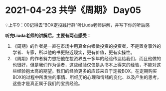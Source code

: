 # 2021-04-23 共学《周期》 Day05
💡上午9：00记得去“BOX定投践行群”听Liuda老师讲解，并写下你的听后感

**听完Liuda老师的讲解后，主要有两点感受：**  
1. 《周期》的作者是一直在市场中用真金白银做投资的投资者，不是置身事外的学者、专家，所以他的书更贴近现实，更有价值，更有实操性。  
2. 《周期》的作者努力想把他在投资界五十多年的经验传达给我们，而且他做的也很好，但是我们作为读者，这些经验仅仅是从书本上得来的经验，不能对这些经验抱太高的期望。我们的经验更多的应该来自于定投BOX，在定期购买BOX的过程中所发生的事情、所经历的心理和情绪的变化、以及产生的思考，这些才是真正属于我们的宝贵经验。

